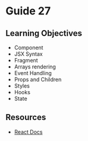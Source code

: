 # Guide 27
## Learning Objectives
- Component
- JSX Syntax
- Fragment
- Arrays rendering
- Event Handling
- Props and Children
- Styles
- Hooks
- State
## Resources
- [React Docs](https://reactjs.org/docs/getting-started.html)